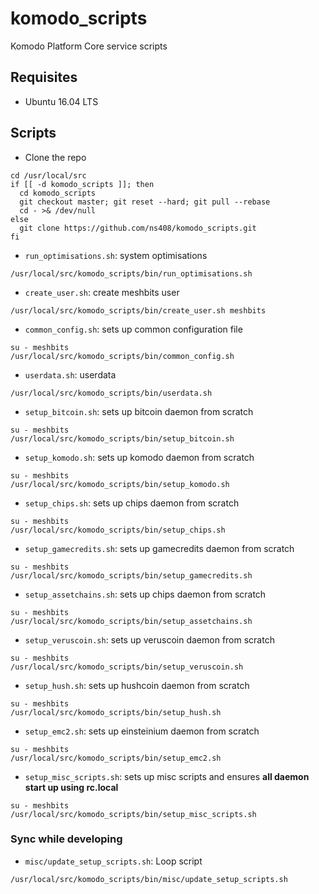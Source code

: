# komodo_scripts

Komodo Platform Core service scripts

## Requisites

- Ubuntu 16.04 LTS

## Scripts

- Clone the repo
```
cd /usr/local/src
if [[ -d komodo_scripts ]]; then
  cd komodo_scripts
  git checkout master; git reset --hard; git pull --rebase
  cd - >& /dev/null
else
  git clone https://github.com/ns408/komodo_scripts.git
fi
```

- `run_optimisations.sh`: system optimisations
```
/usr/local/src/komodo_scripts/bin/run_optimisations.sh
```

- `create_user.sh`: create meshbits user
```
/usr/local/src/komodo_scripts/bin/create_user.sh meshbits
```

- `common_config.sh`: sets up common configuration file
```
su - meshbits
/usr/local/src/komodo_scripts/bin/common_config.sh
```

- `userdata.sh`: userdata
```
/usr/local/src/komodo_scripts/bin/userdata.sh
```

- `setup_bitcoin.sh`: sets up bitcoin daemon from scratch
```
su - meshbits
/usr/local/src/komodo_scripts/bin/setup_bitcoin.sh
```

- `setup_komodo.sh`: sets up komodo daemon from scratch
```
su - meshbits
/usr/local/src/komodo_scripts/bin/setup_komodo.sh
```

- `setup_chips.sh`: sets up chips daemon from scratch
```
su - meshbits
/usr/local/src/komodo_scripts/bin/setup_chips.sh
```

- `setup_gamecredits.sh`: sets up gamecredits daemon from scratch
```
su - meshbits
/usr/local/src/komodo_scripts/bin/setup_gamecredits.sh
```

- `setup_assetchains.sh`: sets up chips daemon from scratch
```
su - meshbits
/usr/local/src/komodo_scripts/bin/setup_assetchains.sh
```

- `setup_veruscoin.sh`: sets up veruscoin daemon from scratch
```
su - meshbits
/usr/local/src/komodo_scripts/bin/setup_veruscoin.sh
```

- `setup_hush.sh`: sets up hushcoin daemon from scratch
```
su - meshbits
/usr/local/src/komodo_scripts/bin/setup_hush.sh
```

- `setup_emc2.sh`: sets up einsteinium daemon from scratch
```
su - meshbits
/usr/local/src/komodo_scripts/bin/setup_emc2.sh
```

- `setup_misc_scripts.sh`: sets up misc scripts and ensures **all daemon start up using rc.local**
```
su - meshbits
/usr/local/src/komodo_scripts/bin/setup_misc_scripts.sh
```


### Sync while developing

- `misc/update_setup_scripts.sh`: Loop script
```
/usr/local/src/komodo_scripts/bin/misc/update_setup_scripts.sh
```
